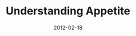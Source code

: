 ---
layout: message
category: message
series: "A Place at the Table"
title: "Understanding Appetite"
date: 2012-02-18
audio-description: "Brian Tome talks about what motivates our appetites."
audio: "http://www.crossroads.net/players/media/hq/placeatthetable_02.mp3"
audio-title: "Understanding Appetite"
audio-duration: "42:33"
program-description: "A Place at the Table - Understanding Appetite Program"
program: "http://www.crossroads.net/players/media/hq/02_18-19_12Program.pdf"
program-title: "Understanding Appetite"
video-description: "Brian Tome talks about what motivates our appetites."
video-title: "Understanding Appetite"
video: "https://s3.amazonaws.com/crossroadsvideomessages/placeatthetable_02.mp4"
video-poster: "https://www.crossroads.net/uploadedfiles/placeatthetable_02_still.jpg"
---
